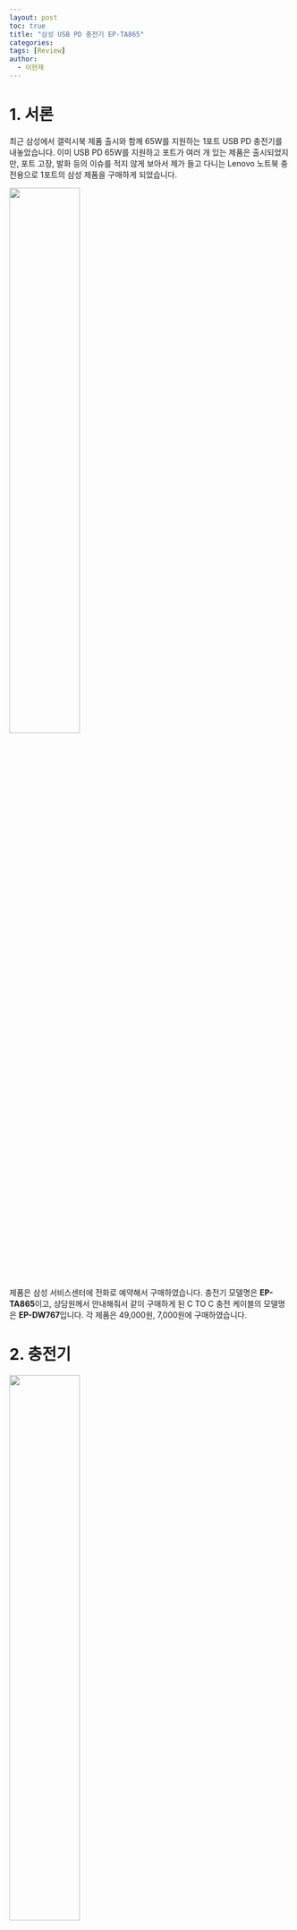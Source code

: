 ```yaml
---
layout: post
toc: true
title: "삼성 USB PD 충전기 EP-TA865"
categories: 
tags: [Review]
author:
  - 이현재
---
```


# 1. 서론
최근 삼성에서 갤럭시북 제품 출시와 함께 65W를 지원하는 1포트 USB PD 충전기를 내놓았습니다.
이미 USB PD 65W를 지원하고 포트가 여러 개 있는 제품은 출시되었지만,
포트 고장, 발화 등의 이슈를 적지 않게 보아서 제가 들고 다니는 Lenovo 노트북 충전용으로 1포트의 삼성 제품을 구매하게 되었습니다.
<br>

<img src="https://dlguswo333.github.io/img/2021-07-09-samsung-usb-pd-ep-ta865/0.jpg" width="50%" />
<br>

제품은 삼성 서비스센터에 전화로 예약해서 구매하였습니다. 충전기 모델명은 **EP-TA865**이고,
상담원께서 안내해줘서 같이 구매하게 된 C TO C 충전 케이블의 모델명은 **EP-DW767**입니다.
각 제품은 49,000원, 7,000원에 구매하였습니다.
<br>

# 2. 충전기
<img src="https://dlguswo333.github.io/img/2021-07-09-samsung-usb-pd-ep-ta865/1.jpg" width="50%" />
<br>

구매한 **EP-TA865** 충전기입니다. 시중의 대다수의 타 제품들과 달리 접지가 지원된다는 것이 장점입니다.
USB PD와 PPS, 그리고 최대 65W를 출력한다고 적혀 있습니다.

# 3. 케이블
<img src="https://dlguswo333.github.io/img/2021-07-09-samsung-usb-pd-ep-ta865/2.jpg" width="50%" />
<br>

같이 구매한 충전용 케이블 **EP-DW767** 제품입니다. 길이는 1.8m 쯤 되며 인터넷에서 찾아보니 최대 3A의 전류를 출력할 수 있어 보입니다.
<br>

# 4. 충전
<img src="https://dlguswo333.github.io/img/2021-07-09-samsung-usb-pd-ep-ta865/6.png" width="50%" />
<br>

보유하고 있는 Lenovo ThinkPad E15 Gen2 AMD 제품에 연결을 해보았습니다.
충전기 스펙 상으로는 65W를 지원하지만 충전 케이블이 3A까지만 지원을 해서 60W의 속도로 충전됩니다.
충전기 최대의 속도를 내고 싶으신 분들은 따로 65W 이상을 지원하는 케이블을 찾아보시는 게 좋습니다.
<br>

# 5. 무게
충전기를 구매하게 된 가장 큰 이유입니다. E15 노트북을 구매했을 때 딸려 온 충전기가
케이블까지 포함하면 380g의 무게로 가지고 다니기가 불편했습니다. 
구매한 삼성 제품의 무게를 인터넷에서 찾기 힘들어
저울로 측정해 보았습니다.<br>
엄밀히 말하면 그램은 질량 단위지만 질량은 입에 잘 안 달라 붙으니 무게라 하겠습니다.
<br>

<img src="https://dlguswo333.github.io/img/2021-07-09-samsung-usb-pd-ep-ta865/3.jpg" width="50%" />
<br>

충전기 본체의 무게는 150g 정도입니다. 재미있는 점이 충전기 크기에 비해 무게가 꽤 나가서 들었을 때 묵직한 감이 있습니다.
<br>

<img src="https://dlguswo333.github.io/img/2021-07-09-samsung-usb-pd-ep-ta865/4.jpg" width="50%" />
<br>

케이블은 40g으로 측정됩니다.
<br>

<img src="https://dlguswo333.github.io/img/2021-07-09-samsung-usb-pd-ep-ta865/5.jpg" width="50%" />
<br>

150g + 40g 해서 총 무게는 190g입니다. 기존의 충전기의 절반의 무게입니다.
<br>
